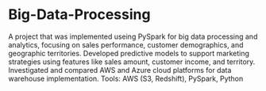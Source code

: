# Big-Data-Processing
A project that was implemented useing PySpark for big data processing and analytics, focusing on sales performance, customer demographics, and geographic territories.
Developed predictive models to support marketing strategies using features like sales amount, customer income, and territory.
Investigated and compared AWS and Azure cloud platforms for data warehouse implementation.
Tools: AWS (S3, Redshift), PySpark, Python
